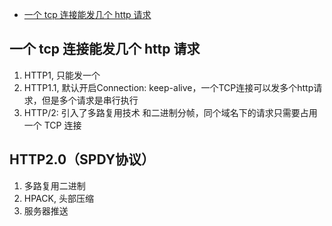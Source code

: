 - [一个 tcp 连接能发几个 http 请求](https://github.com/mqyqingfeng/frontend-interview-question-and-answer/issues/1)

## 一个 tcp 连接能发几个 http 请求
1. HTTP1, 只能发一个
2. HTTP1.1, 默认开启Connection: keep-alive，一个TCP连接可以发多个http请求，但是多个请求是串行执行
3. HTTP/2: 引入了多路复用技术 和二进制分帧，同个域名下的请求只需要占用一个 TCP 连接


## HTTP2.0（SPDY协议）

1. 多路复用二进制
2. HPACK, 头部压缩
3. 服务器推送